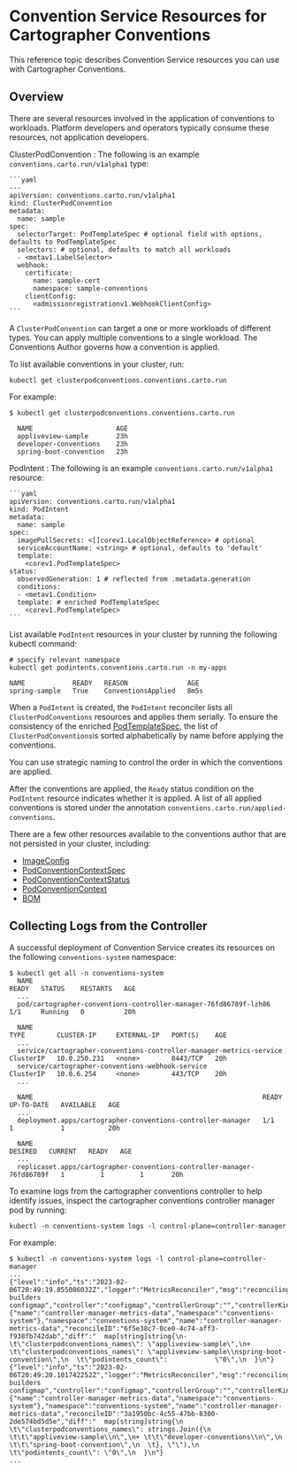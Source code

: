 # Convention Service Resources for Cartographer Conventions

This reference topic describes Convention Service resources you can use with Cartographer
Conventions.

## Overview

There are several resources involved in the application of conventions to workloads. Platform
developers and operators typically consume these resources, not application developers.

ClusterPodConvention
: The following is an example `conventions.carto.run/v1alpha1` type:

    ```yaml
    ---
    apiVersion: conventions.carto.run/v1alpha1
    kind: ClusterPodConvention
    metadata:
      name: sample
    spec:
      selectorTarget: PodTemplateSpec # optional field with options, defaults to PodTemplateSpec
      selectors: # optional, defaults to match all workloads
      - <metav1.LabelSelector>
      webhook:
        certificate:
          name: sample-cert
          namespace: sample-conventions
        clientConfig:
          <admissionregistrationv1.WebhookClientConfig>
    ```

  A `ClusterPodConvention` can target a one or more workloads of different types. You can apply
  multiple conventions to a single workload. The Conventions Author governs how a convention is
  applied.

  To list available conventions in your cluster, run:

  ```console
  kubectl get clusterpodconventions.conventions.carto.run
  ```

  For example:

  ```console
  $ kubectl get clusterpodconventions.conventions.carto.run

    NAME                     AGE
    appliveview-sample       23h
    developer-conventions    23h
    spring-boot-convention   23h
  ```

PodIntent
: The following is an example `conventions.carto.run/v1alpha1` resource:

    ```yaml
    apiVersion: conventions.carto.run/v1alpha1
    kind: PodIntent
    metadata:
      name: sample
    spec:
      imagePullSecrets: <[]corev1.LocalObjectReference> # optional
      serviceAccountName: <string> # optional, defaults to 'default'
      template:
        <corev1.PodTemplateSpec>
    status:
      observedGeneration: 1 # reflected from .metadata.generation
      conditions:
      - <metav1.Condition>
      template: # enriched PodTemplateSpec
        <corev1.PodTemplateSpec>
    ```

  List available `PodIntent` resources in your cluster by running the following kubectl command:

  ```console
  # specify relevant namespace
  kubectl get podintents.conventions.carto.run -n my-apps

  NAME            READY   REASON               AGE
  spring-sample   True    ConventionsApplied   8m5s
  ```

  When a `PodIntent` is created, the `PodIntent` reconciler lists all `ClusterPodConventions`
  resources and applies them serially. To ensure the consistency of the enriched
  [PodTemplateSpec](https://kubernetes.io/docs/reference/kubernetes-api/workload-resources/pod-template-v1/#PodTemplateSpec),
  the list of `ClusterPodConventions`is sorted alphabetically by name before applying the
  conventions.

  You can use strategic naming to control the order in which the conventions are applied.

  After the conventions are applied, the `Ready` status condition on the `PodIntent` resource
  indicates whether it is applied. A list of all applied conventions is stored under the annotation
  `conventions.carto.run/applied-conventions`.

There are a few other resources available to the conventions author that are not persisted in
your cluster, including:

- [ImageConfig](image-config.hbs.md)
- [PodConventionContextSpec](pod-convention-context-spec.hbs.md)
- [PodConventionContextStatus](pod-convention-context-status.hbs.md)
- [PodConventionContext](pod-convention-context.hbs.md)
- [BOM](bom.hbs.md)

## <a id="collect-logs-from-ctrlr"></a>Collecting Logs from the Controller

A successful deployment of Convention Service creates its resources on the following
`conventions-system` namespace:

```console
$ kubectl get all -n conventions-system
  NAME                                                               READY   STATUS    RESTARTS   AGE
  ...
  pod/cartographer-conventions-controller-manager-76fd86789f-lzh86   1/1     Running   0          20h

  NAME                                                                  TYPE        CLUSTER-IP     EXTERNAL-IP   PORT(S)    AGE
  ...
  service/cartographer-conventions-controller-manager-metrics-service   ClusterIP   10.0.250.231   <none>        8443/TCP   20h
  service/cartographer-conventions-webhook-service                      ClusterIP   10.0.6.254     <none>        443/TCP    20h
  ...

  NAME                                                          READY   UP-TO-DATE   AVAILABLE   AGE
  ...
  deployment.apps/cartographer-conventions-controller-manager   1/1     1            1           20h

  NAME                                                                     DESIRED   CURRENT   READY   AGE
  ...
  replicaset.apps/cartographer-conventions-controller-manager-76fd86789f   1         1         1       20h
```

To examine logs from the cartographer conventions controller to help identify issues,
inspect the cartographer conventions controller manager pod by running:

```console
kubectl -n conventions-system logs -l control-plane=controller-manager
```

For example:

```console
$ kubectl -n conventions-system logs -l control-plane=controller-manager
...
{"level":"info","ts":"2023-02-06T20:49:19.855086032Z","logger":"MetricsReconciler","msg":"reconciling builders configmap","controller":"configmap","controllerGroup":"","controllerKind":"ConfigMap","ConfigMap":{"name":"controller-manager-metrics-data","namespace":"conventions-system"},"namespace":"conventions-system","name":"controller-manager-metrics-data","reconcileID":"6f5e38c7-0ce0-4c74-aff3-f938fb742dab","diff":"  map[string]string{\n- \t\"clusterpodconventions_names\": \"appliveview-sample\",\n+ \t\"clusterpodconventions_names\": \"appliveview-sample\\nspring-boot-convention\",\n  \t\"podintents_count\":            \"0\",\n  }\n"}
{"level":"info","ts":"2023-02-06T20:49:20.101742252Z","logger":"MetricsReconciler","msg":"reconciling builders configmap","controller":"configmap","controllerGroup":"","controllerKind":"ConfigMap","ConfigMap":{"name":"controller-manager-metrics-data","namespace":"conventions-system"},"namespace":"conventions-system","name":"controller-manager-metrics-data","reconcileID":"3a1950bc-4c55-47bb-8380-2de574bd5d5e","diff":"  map[string]string{\n  \t\"clusterpodconventions_names\": strings.Join({\n  \t\t\"appliveview-sample\\n\",\n+ \t\t\"developer-conventions\\n\",\n  \t\t\"spring-boot-convention\",\n  \t}, \"\"),\n  \t\"podintents_count\": \"0\",\n  }\n"}
...
```
